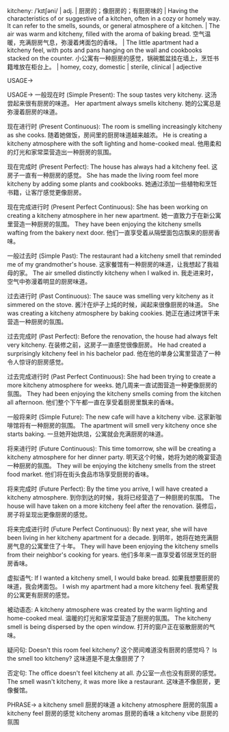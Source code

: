 kitcheny: /ˈkɪtʃəni/ | adj. | 厨房的；像厨房的；有厨房味的 | Having the characteristics of or suggestive of a kitchen, often in a cozy or homely way.  It can refer to the smells, sounds, or general atmosphere of a kitchen. |  The air was warm and kitcheny, filled with the aroma of baking bread. 空气温暖，充满厨房气息，弥漫着烤面包的香味。 | The little apartment had a kitcheny feel, with pots and pans hanging on the wall and cookbooks stacked on the counter. 小公寓有一种厨房的感觉，锅碗瓢盆挂在墙上，烹饪书籍堆放在柜台上。 | homey, cozy, domestic | sterile, clinical | adjective

USAGE->

USAGE->
一般现在时 (Simple Present):
The soup tastes very kitcheny. 这汤尝起来很有厨房的味道。
Her apartment always smells kitcheny. 她的公寓总是弥漫着厨房的味道。

现在进行时 (Present Continuous):
The room is smelling increasingly kitcheny as she cooks. 随着她做饭，房间里的厨房味道越来越浓。
He is creating a kitcheny atmosphere with the soft lighting and home-cooked meal. 他用柔和的灯光和家常菜营造出一种厨房的氛围。


现在完成时 (Present Perfect):
The house has always had a kitcheny feel. 这房子一直有一种厨房的感觉。
She has made the living room feel more kitcheny by adding some plants and cookbooks. 她通过添加一些植物和烹饪书籍，让客厅感觉更像厨房。


现在完成进行时 (Present Perfect Continuous):
She has been working on creating a kitcheny atmosphere in her new apartment. 她一直致力于在新公寓里营造一种厨房的氛围。
They have been enjoying the kitcheny smells wafting from the bakery next door.  他们一直享受着从隔壁面包店飘来的厨房香味。


一般过去时 (Simple Past):
The restaurant had a kitcheny smell that reminded me of my grandmother's house. 这家餐馆有一种厨房的味道，让我想起了我祖母的家。
The air smelled distinctly kitcheny when I walked in. 我走进来时，空气中弥漫着明显的厨房味道。


过去进行时 (Past Continuous):
The sauce was smelling very kitcheny as it simmered on the stove. 酱汁在炉子上炖的时候，闻起来很像厨房的味道。
She was creating a kitcheny atmosphere by baking cookies. 她正在通过烤饼干来营造一种厨房的氛围。


过去完成时 (Past Perfect):
Before the renovation, the house had always felt very kitcheny.  在装修之前，这房子一直感觉很像厨房。
He had created a surprisingly kitcheny feel in his bachelor pad. 他在他的单身公寓里营造了一种令人惊讶的厨房感觉。


过去完成进行时 (Past Perfect Continuous):
She had been trying to create a more kitcheny atmosphere for weeks. 她几周来一直试图营造一种更像厨房的氛围。
They had been enjoying the kitcheny smells coming from the kitchen all afternoon. 他们整个下午都一直在享受着厨房里飘来的香味。



一般将来时 (Simple Future):
The new cafe will have a kitcheny vibe.  这家新咖啡馆将有一种厨房的氛围。
The apartment will smell very kitcheny once she starts baking. 一旦她开始烘焙，公寓就会充满厨房的味道。


将来进行时 (Future Continuous):
This time tomorrow, she will be creating a kitcheny atmosphere for her dinner party. 明天这个时候，她将为她的晚宴营造一种厨房的氛围。
They will be enjoying the kitcheny smells from the street food market. 他们将在街头食品市场享受厨房的香味。


将来完成时 (Future Perfect):
By the time you arrive, I will have created a kitcheny atmosphere.  到你到达的时候，我将已经营造了一种厨房的氛围。
The house will have taken on a more kitcheny feel after the renovation.  装修后，房子将呈现出更像厨房的感觉。


将来完成进行时 (Future Perfect Continuous):
By next year, she will have been living in her kitcheny apartment for a decade. 到明年，她将在她充满厨房气息的公寓里住了十年。
They will have been enjoying the kitcheny smells from their neighbor's cooking for years. 他们多年来一直享受着邻居烹饪的厨房香味。

虚拟语气:
If I wanted a kitcheny smell, I would bake bread. 如果我想要厨房的味道，我会烤面包。
I wish my apartment had a more kitcheny feel. 我希望我的公寓更有厨房的感觉。

被动语态:
A kitcheny atmosphere was created by the warm lighting and home-cooked meal. 温暖的灯光和家常菜营造了厨房的氛围。
The kitcheny smell is being dispersed by the open window.  打开的窗户正在驱散厨房的气味。

疑问句:
Doesn't this room feel kitcheny?  这个房间难道没有厨房的感觉吗？
Is the smell too kitcheny?  这味道是不是太像厨房了？

否定句:
The office doesn't feel kitcheny at all.  办公室一点也没有厨房的感觉。
The smell wasn't kitcheny, it was more like a restaurant.  这味道不像厨房，更像餐馆。


PHRASE->
a kitcheny smell 厨房的味道
a kitcheny atmosphere 厨房的氛围
a kitcheny feel 厨房的感觉
kitcheny aromas 厨房的香味
a kitcheny vibe 厨房的氛围
